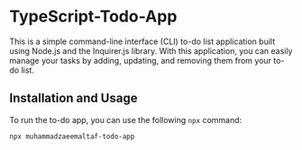 # TypeScript-Todo-App
This is a simple command-line interface (CLI) to-do list application built using Node.js and the Inquirer.js library. With this application, you can easily manage your tasks by adding, updating, and removing them from your to-do list.

## Installation and Usage

To run the to-do app, you can use the following `npx` command:

```bash
npx muhammadzaeemaltaf-todo-app